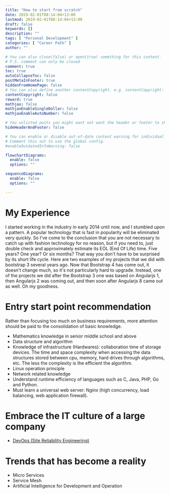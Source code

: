 ```yaml
---
title: "How to start from scratch"
date: 2019-02-01T08:14:04+13:00
lastmod: 2019-02-01T08:14:04+13:00
draft: false
keywords: []
description: ""
tags: [ "Personal Development" ]
categories: [ "Career Path" ]
author: ""

# You can also close(false) or open(true) something for this content.
# P.S. comment can only be closed
comment: true
toc: true
autoCollapseToc: false
postMetaInFooter: true
hiddenFromHomePage: false
# You can also define another contentCopyright. e.g. contentCopyright: "This is another copyright."
contentCopyright: false
reward: true
mathjax: false
mathjaxEnableSingleDollar: false
mathjaxEnableAutoNumber: false

# You unlisted posts you might want not want the header or footer to show
hideHeaderAndFooter: false

# You can enable or disable out-of-date content warning for individual post.
# Comment this out to use the global config.
#enableOutdatedInfoWarning: false

flowchartDiagrams:
  enable: false
  options: ""

sequenceDiagrams: 
  enable: false
  options: ""

---
```


<!--more-->

# My Experience

I started working in the industry in early 2014 until now, and I stumbled upon a pattern. A popular technology that is fast in popularity will be eliminated very quickly. So I've come to the conclusion that you are not necessary to catch up with fashion technology for no reason, but if you need to, just double check and approximately estimate its EOL (End Of Life) time. Five years? One year? Or six months? That way you don't have to be surprised by its short life cycle. Here are two examples of my projects that we did with bootstrap 3 several years ago. Now that Bootstrap 4 has come out, it doesn't change much, so it's not particularly hard to upgrade. Instead, one of the projects we did after the Bootstrap 3 one was based on Angularjs 1, then Angularjs 2 was coming out, and then soon after Angularjs 8 came out as well. Oh my goodness.

# Entry start point recommendation

Rather than focusing too much on business requirements, more attention should be paid to the consolidation of basic knowledge.

- Mathematics knowledge in senior middle school and above
- Data structure and algorithm
- Knowledge of infrastructure (Hardwares): collaboration time of storage devices. The time and space complexity when accessing the data structures stored between cpu, memory, hard drives through algorithms, etc. The less the complexity is the efficient the algorithm.
- Linux operation principle
- Network related knowledge
- Understand runtime efficiency of languages such as C, Java, PHP, Go and Python.
- Must learn a universal web server: Nginx (high concurrency, load balancing, web application firewall).

# Embrace the IT culture of a large company

- [DevOps (Site Reliability Engineering)](https://landing.google.com/sre/books/)

# Trends that has become a reality

- Micro Services
- Service Mesh
- Artificial Intelligence for Development and Operation
